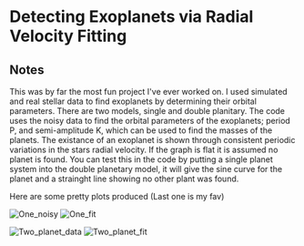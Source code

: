 # Detecting Exoplanets via Radial Velocity Fitting
## Notes
This was by far the most fun project I've ever worked on. 
I used simulated and real stellar data to find exoplanets by determining their orbital parameters. 
There are two models, single and double planitary. 
The code uses the noisy data to find the orbital parameters of the exoplanets; period P, and semi-amplitude K, which can be used to find the masses of the planets.
The existance of an exoplanet is shown through consistent periodic variations in the stars radial velocity. If the graph is flat it is assumed no planet is found.
You can test this in the code by putting a single planet system into the double planetary model, it will give the sine curve for the planet and a strainght line showing no other plant was found.

Here are some pretty plots produced (Last one is my fav)

![One_noisy](https://github.com/user-attachments/assets/9d1701c2-f511-45b5-be32-6200bb25ad74) ![One_fit](https://github.com/user-attachments/assets/10744a4b-3913-44f3-bdc4-7c7ac3a26451)

![Two_planet_data](https://github.com/user-attachments/assets/cebf6f62-a5fd-42bb-a691-a3909cbfa7ab) ![Two_planet_fit](https://github.com/user-attachments/assets/093347a9-91f7-4cba-8747-232daa144708)
